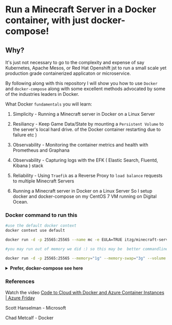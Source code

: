 # Run a Minecraft Server in a Docker container, with just docker-compose!

## Why?
It's just not necessary to go to the complexity and expense of say Kubernetes, Apache Mesos, or Red Hat Openshift jst 
to run a small scale yet production grade containerized applicaton or microservice.

By following along with this repository I will show you how to use `Docker` and `docker-compose` along with 
some excellent methods advocated by some of the industries leaders in Docker.

What Docker `fundamentals` you will learn:

1. Simplicity - Running a Minecraft server in Docker on a Linux Server
1. Resiliancy - Keep Game Data/State by mounting a `Persistent Volume` to the server's local hard drive.
of the Docker container restarting due to failure etc )
1. Observability - Monitoring the container metrics and health with Prometheus and Graphana
1. Observability - Capturing logs with the EFK ( Elastic Search, Fluentd, Kibana ) stack
1. Reliability - Using `Traefik` as a Reverse Proxy to `load balance` requests to multiple Minecraft Servers


1. Running a Minecraft server in Docker on a Linux Server
So I setup docker and docker-compose on my CentOS 7 VM running on Digital Ocean.

### Docker command to run this
		
```bash
#use the default docker context
docker context use default

docker run -d -p 25565:25565 --name mc -e EULA=TRUE itzg/minecraft-server

#you may run out of memory we did :) so this may be  better commandline setup

docker run -d -p 25565:25565 --memory="1g" --memory-swap="3g" --volume /home/developer/minecraft-data:/data --name mc -e EULA=TRUE itzg/minecraft-server
```
	
	



<details><summary><strong> Prefer, docker-compose see here </strong></summary><body>


Use `docker-compose` (a Python program, did you
know that?  )  or hipsters, use the built into Docker, `docker compose` ( may not be availible/GA yet!)
	
	
	
```sh
#use the default docker context
docker context use default

mkdir ~/<local-data-dir>
docker-compose -f ./docker-compose-local.yaml up
```


	
	
[learn more from itzg github repo](https://github.com/itzg/docker-minecraft-server)
		
</body>
</details>




### References

Watch the video [Code to Cloud with Docker and Azure Container Instances | Azure Friday](https://www.youtube.com/watch?v=2D8FTi-Zvt0&feature=youtu.be)

Scott Hanselman -  Microsoft

Chad Metcalf - Docker










